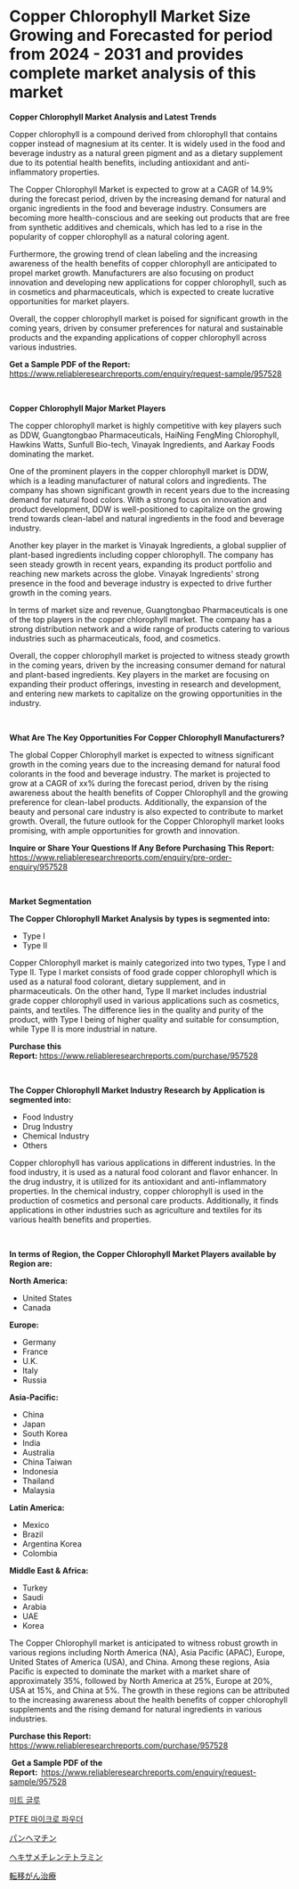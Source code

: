 <p><h1>Copper Chlorophyll Market Size Growing and Forecasted for period from 2024 - 2031 and provides complete market analysis of this market</h1></p><p><strong>Copper Chlorophyll Market Analysis and Latest Trends</strong></p>
<p><p>Copper chlorophyll is a compound derived from chlorophyll that contains copper instead of magnesium at its center. It is widely used in the food and beverage industry as a natural green pigment and as a dietary supplement due to its potential health benefits, including antioxidant and anti-inflammatory properties.</p><p>The Copper Chlorophyll Market is expected to grow at a CAGR of 14.9% during the forecast period, driven by the increasing demand for natural and organic ingredients in the food and beverage industry. Consumers are becoming more health-conscious and are seeking out products that are free from synthetic additives and chemicals, which has led to a rise in the popularity of copper chlorophyll as a natural coloring agent.</p><p>Furthermore, the growing trend of clean labeling and the increasing awareness of the health benefits of copper chlorophyll are anticipated to propel market growth. Manufacturers are also focusing on product innovation and developing new applications for copper chlorophyll, such as in cosmetics and pharmaceuticals, which is expected to create lucrative opportunities for market players.</p><p>Overall, the copper chlorophyll market is poised for significant growth in the coming years, driven by consumer preferences for natural and sustainable products and the expanding applications of copper chlorophyll across various industries.</p></p>
<p><strong>Get a Sample PDF of the Report:&nbsp;</strong> <a href="https://www.reliableresearchreports.com/enquiry/request-sample/957528">https://www.reliableresearchreports.com/enquiry/request-sample/957528</a></p>
<p>&nbsp;</p>
<p><strong>Copper Chlorophyll Major Market Players</strong></p>
<p><p>The copper chlorophyll market is highly competitive with key players such as DDW, Guangtongbao Pharmaceuticals, HaiNing FengMing Chlorophyll, Hawkins Watts, Sunfull Bio-tech, Vinayak Ingredients, and Aarkay Foods dominating the market.</p><p>One of the prominent players in the copper chlorophyll market is DDW, which is a leading manufacturer of natural colors and ingredients. The company has shown significant growth in recent years due to the increasing demand for natural food colors. With a strong focus on innovation and product development, DDW is well-positioned to capitalize on the growing trend towards clean-label and natural ingredients in the food and beverage industry.</p><p>Another key player in the market is Vinayak Ingredients, a global supplier of plant-based ingredients including copper chlorophyll. The company has seen steady growth in recent years, expanding its product portfolio and reaching new markets across the globe. Vinayak Ingredients' strong presence in the food and beverage industry is expected to drive further growth in the coming years.</p><p>In terms of market size and revenue, Guangtongbao Pharmaceuticals is one of the top players in the copper chlorophyll market. The company has a strong distribution network and a wide range of products catering to various industries such as pharmaceuticals, food, and cosmetics.</p><p>Overall, the copper chlorophyll market is projected to witness steady growth in the coming years, driven by the increasing consumer demand for natural and plant-based ingredients. Key players in the market are focusing on expanding their product offerings, investing in research and development, and entering new markets to capitalize on the growing opportunities in the industry.</p></p>
<p>&nbsp;</p>
<p><strong>What Are The Key Opportunities For Copper Chlorophyll Manufacturers?</strong></p>
<p><p>The global Copper Chlorophyll market is expected to witness significant growth in the coming years due to the increasing demand for natural food colorants in the food and beverage industry. The market is projected to grow at a CAGR of xx% during the forecast period, driven by the rising awareness about the health benefits of Copper Chlorophyll and the growing preference for clean-label products. Additionally, the expansion of the beauty and personal care industry is also expected to contribute to market growth. Overall, the future outlook for the Copper Chlorophyll market looks promising, with ample opportunities for growth and innovation.</p></p>
<p><strong>Inquire or Share Your Questions If Any Before Purchasing This Report:</strong> <a href="https://www.reliableresearchreports.com/enquiry/pre-order-enquiry/957528">https://www.reliableresearchreports.com/enquiry/pre-order-enquiry/957528</a></p>
<p>&nbsp;</p>
<p><strong>Market Segmentation</strong></p>
<p><strong>The Copper Chlorophyll Market Analysis by types is segmented into:</strong></p>
<p><ul><li>Type I</li><li>Type II</li></ul></p>
<p><p>Copper Chlorophyll market is mainly categorized into two types, Type I and Type II. Type I market consists of food grade copper chlorophyll which is used as a natural food colorant, dietary supplement, and in pharmaceuticals. On the other hand, Type II market includes industrial grade copper chlorophyll used in various applications such as cosmetics, paints, and textiles. The difference lies in the quality and purity of the product, with Type I being of higher quality and suitable for consumption, while Type II is more industrial in nature.</p></p>
<p><strong>Purchase this Report:&nbsp;</strong><a href="https://www.reliableresearchreports.com/purchase/957528">https://www.reliableresearchreports.com/purchase/957528</a></p>
<p>&nbsp;</p>
<p><strong>The Copper Chlorophyll Market Industry Research by Application is segmented into:</strong></p>
<p><ul><li>Food Industry</li><li>Drug Industry</li><li>Chemical Industry</li><li>Others</li></ul></p>
<p><p>Copper chlorophyll has various applications in different industries. In the food industry, it is used as a natural food colorant and flavor enhancer. In the drug industry, it is utilized for its antioxidant and anti-inflammatory properties. In the chemical industry, copper chlorophyll is used in the production of cosmetics and personal care products. Additionally, it finds applications in other industries such as agriculture and textiles for its various health benefits and properties.</p></p>
<p>&nbsp;</p>
<p><strong>In terms of Region, the Copper Chlorophyll Market Players available by Region are:</strong></p>
<p>
    <p> <strong> North America: </strong>
        <ul>
            <li>United States</li>
            <li>Canada</li>
        </ul>
        </p> 
    <p> <strong> Europe: </strong>
        <ul>
            <li>Germany</li>
            <li>France</li>
            <li>U.K.</li>
            <li>Italy</li>
            <li>Russia</li>
        </ul>
        </p> 
    <p> <strong> Asia-Pacific: </strong>
        <ul>
            <li>China</li>
            <li>Japan</li>
            <li>South Korea</li>
            <li>India</li>
            <li>Australia</li>
            <li>China Taiwan</li>
            <li>Indonesia</li>
            <li>Thailand</li>
            <li>Malaysia</li>
        </ul>
        </p> 
    <p> <strong> Latin America: </strong>
        <ul>
            <li>Mexico</li>
            <li>Brazil</li>
            <li>Argentina Korea</li>
            <li>Colombia</li>
        </ul>
        </p> 
    <p> <strong> Middle East & Africa: </strong>
        <ul>
            <li>Turkey</li>
            <li>Saudi</li>
            <li>Arabia</li>
            <li>UAE</li>
            <li>Korea</li>
        </ul>
    </p>
    </p>
<p><p>The Copper Chlorophyll market is anticipated to witness robust growth in various regions including North America (NA), Asia Pacific (APAC), Europe, United States of America (USA), and China. Among these regions, Asia Pacific is expected to dominate the market with a market share of approximately 35%, followed by North America at 25%, Europe at 20%, USA at 15%, and China at 5%. The growth in these regions can be attributed to the increasing awareness about the health benefits of copper chlorophyll supplements and the rising demand for natural ingredients in various industries.</p></p>
<p><strong>Purchase this Report: </strong><a href="https://www.reliableresearchreports.com/purchase/957528">https://www.reliableresearchreports.com/purchase/957528</a></p>
<p>&nbsp;<strong>Get a Sample PDF of the Report:&nbsp;&nbsp;</strong><a href="https://www.reliableresearchreports.com/enquiry/request-sample/957528">https://www.reliableresearchreports.com/enquiry/request-sample/957528</a></p>
<p><strong></strong></p>
<p><p><a href="https://medium.com/@dewayneber2023/%EC%9C%A1%EC%88%98%EC%A0%91%EC%B0%A9%EC%A0%9C-%EC%8B%9C%EC%9E%A5%EC%9D%80-%EC%8B%9C%EC%9E%A5-%EC%A0%90%EC%9C%A0%EC%9C%A8-%EA%B7%9C%EB%AA%A8-%EB%B0%8F-2031%EB%85%84%EA%B9%8C%EC%A7%80-%EC%98%88%EC%83%81%EB%90%98%EB%8A%94-%EC%98%88%EC%B8%A1%EC%97%90-%EC%B4%88%EC%A0%90%EC%9D%84-%EB%A7%9E%EC%B6%A5%EB%8B%88%EB%8B%A4-126b54619c01">미트 글루</a></p><p><a href="https://github.com/vseigx30c9a1j/Market-Research-Report-List-1/blob/main/9450354193185.md">PTFE 마이크로 파우더</a></p><p><a href="https://github.com/dzy793153605/Market-Research-Report-List-1/blob/main/5852158193401.md">パンヘマチン</a></p><p><a href="https://medium.com/@colbu56546/%E3%83%98%E3%82%AD%E3%82%B5%E3%83%A1%E3%83%81%E3%83%AC%E3%83%B3%E3%83%86%E3%83%88%E3%83%A9%E3%83%9F%E3%83%B3%E5%B8%82%E5%A0%B4-%E5%B8%82%E5%A0%B4cagr-%E5%B8%82%E5%A0%B4%E5%8B%95%E5%90%91-%E3%81%8A%E3%82%88%E3%81%B3%E6%88%90%E9%95%B7%E6%88%A6%E7%95%A5%E3%81%AB%E9%96%A2%E3%81%99%E3%82%8B%E6%B4%9E%E5%AF%9F-0c70896d7812">ヘキサメチレンテトラミン</a></p><p><a href="https://medium.com/@jamiebertrgnaum3545/%E8%BB%A2%E7%A7%BB%E6%80%A7%E3%81%8C%E3%82%93%E6%B2%BB%E7%99%82%E5%B8%82%E5%A0%B4-%E5%B8%82%E5%A0%B4%E3%82%B7%E3%82%A7%E3%82%A2-%E5%B8%82%E5%A0%B4%E5%8B%95%E5%90%91-%E3%81%8A%E3%82%88%E3%81%B3%E5%B0%86%E6%9D%A5%E3%81%AE%E6%88%90%E9%95%B7%E3%81%AE%E6%8E%A2%E6%B1%82-4823639fc27f">転移がん治療</a></p></p>